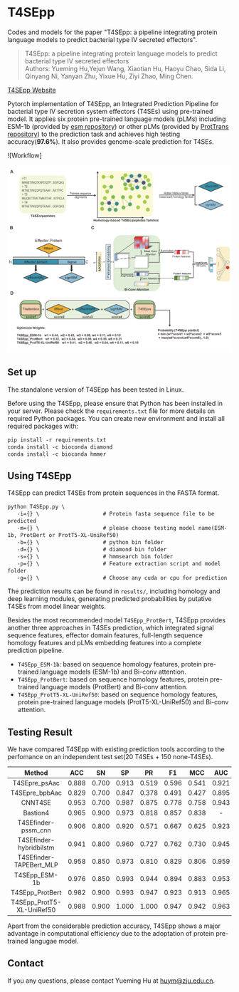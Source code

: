 # T4SEpp



Codes and models for the paper "T4SEpp: a pipeline integrating protein language models to predict bacterial type IV secreted effectors".
> T4SEpp: a pipeline integrating protein language models to predict bacterial type IV secreted effectors \
> Authors: Yueming Hu,Yejun Wang, Xiaotian Hu, Haoyu Chao, Sida Li, Qinyang Ni, Yanyan Zhu, Yixue Hu, Ziyi Zhao,  Ming Chen. 

[T4SEpp Website](https://bis.zju.edu.cn/T4SEpp)

Pytorch implementation of T4SEpp, an Integrated Prediction Pipeline for bacterial type IV secretion system effectors (T4SEs) using pre-trained model. It applies six protein pre-trained language models (pLMs) including ESM-1b (provided by [esm repository](https://github.com/facebookresearch/esm)) or other pLMs (provided by [ProtTrans repository](https://github.com/agemagician/ProtTrans)) to the prediction task and achieves high testing accuracy(**97.6%**). It also provides genome-scale prediction for T4SEs.

![Workflow]<div align="center"><img width="800" src="./images/workflow.png"/></div>

## Set up

The standalone version of T4SEpp has been tested in Linux.

Before using the T4SEpp, please ensure that Python has been installed in your server. 
Please check the `requirements.txt` file for more details on required Python packages. You can create new environment and install all required packages with:

```shell
pip install -r requirements.txt
conda install -c bioconda diamond
conda install -c bioconda hmmer
```

## Using T4SEpp

T4SEpp can predict T4SEs from protein sequences in the FASTA format.
```shell
python T4SEpp.py \
   -i={} \                    # Protein fasta sequence file to be predicted
   -m={} \                    # please choose testing model name(ESM-1b, ProtBert or ProtT5-XL-UniRef50)
   -b={} \                    # python bin folder
   -d={} \                    # diamond bin folder
   -s={} \                    # hmmsearch bin folder
   -p={} \                    # Feature extraction script and model folder
   -g={} \                    # Choose any cuda or cpu for prediction
```

The prediction results can be found in `results/`, including homology and deep learning modules, generating predicted probabilities by putative T4SEs from model linear weights.

Besides the most recommended model `T4SEpp_ProtBert`, T4SEpp provides another three approaches in T4SEs prediction, which integrated signal sequence features, effector domain features, full-length sequence homology features and pLMs embedding features into a complete prediction pipeline.
 -  `T4SEpp_ESM-1b`: based on sequence homology features, protein pre-trained language models (ESM-1b) and Bi-conv attention.
 -  `T4SEpp_ProtBert`: based on sequence homology features, protein pre-trained language models (ProtBert) and Bi-conv attention.
 -  `T4SEpp_ProtT5-XL-UniRef50`: based on sequence homology features, protein pre-trained language models (ProtT5-XL-UniRef50) and Bi-conv attention.


## Testing Result

We have compared T4SEpp with existing prediction tools according to the perfomance on an independent test set(20 T4SEs + 150 none-T4SEs). 

|           Method          |  ACC  |  SN   |  SP   |  PR   |  F1   |  MCC  |  AUC  | AUPRC |
| :-----------------------: | :---: | :---: | :---: | :---: | :---: | :---: | :---: | :---: |
|       T4SEpre_psAac       | 0.888 | 0.700 | 0.913 | 0.519 | 0.596 | 0.541 | 0.921 | 0.740 |
|       T4SEpre_bpbAac      | 0.829 | 0.700 | 0.847 | 0.378 | 0.491 | 0.427 | 0.895 | 0.730 |
|          CNNT4SE          | 0.953 | 0.700 | 0.987 | 0.875 | 0.778 | 0.758 | 0.943 | 0.860 |
|         Bastion4          | 0.965 | 0.900 | 0.973 | 0.818 | 0.857 | 0.838 |   -   |   -   |
|    T4SEfinder-pssm_cnn    | 0.906 | 0.800 | 0.920 | 0.571 | 0.667 | 0.625 | 0.923 | 0.759 |
|  T4SEfinder-hybridbilstm  | 0.941 | 0.800 | 0.960 | 0.727 | 0.762 | 0.730 | 0.945 | 0.852 |
|  T4SEfinder-TAPEBert_MLP  | 0.958 | 0.850 | 0.973 | 0.810 | 0.829 | 0.806 | 0.959 | 0.805 |
|       T4SEpp_ESM-1b       | 0.976 | 0.850 | 0.993 | 0.944 | 0.894 | 0.883 | 0.953 | 0.928 |
|      T4SEpp_ProtBert      | 0.982 | 0.900 | 0.993 | 0.947 | 0.923 | 0.913 | 0.965 | 0.950 |
| T4SEpp_ProtT5-XL-UniRef50 | 0.988 | 0.900 | 1.000 | 1.000 | 0.947 | 0.942 | 0.963 | 0.932 |

Apart from the considerable prediction accuracy, T4SEpp shows a major advantage in computational efficiency due to the adoptation of protein pre-trained langugae model.

## Contact

If you any questions, please contact Yueming Hu at huym@zju.edu.cn.

